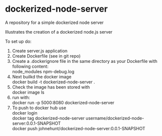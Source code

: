 # dockerized-node-server
A repository for a simple dockerized node server

Illustrates the creation of a dockerized node.js server

To set up do:

1. Create server.js application
2. Create Dockerfile (see in git repo)
3. Create a .dockerignore file in the same directory as your Dockerfile with following content: <br />
node_modules
npm-debug.log
4. Next builkd the docker image <br />
docker build -t dockerized-node-server .
5. Check the image has been stored with <br />
docker image ls
6. run with: <br />
docker run -p 5000:8080 dockerized-node-server
7. To push to docker hub use <br />
docker login <br />
docker tag dockerized-node-server username/dockerized-node-server:0.0.1-SNAPSHOT <br />
docker push johnehunt/dockerized-node-server:0.0.1-SNAPSHOT 
